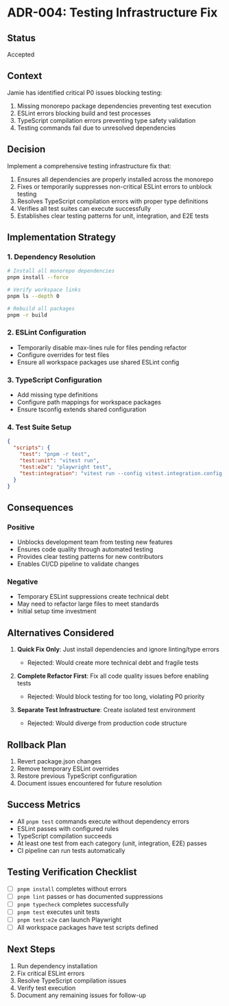 # ADR-004: Testing Infrastructure Fix

## Status
Accepted

## Context
Jamie has identified critical P0 issues blocking testing:
1. Missing monorepo package dependencies preventing test execution
2. ESLint errors blocking build and test processes
3. TypeScript compilation errors preventing type safety validation
4. Testing commands fail due to unresolved dependencies

## Decision
Implement a comprehensive testing infrastructure fix that:
1. Ensures all dependencies are properly installed across the monorepo
2. Fixes or temporarily suppresses non-critical ESLint errors to unblock testing
3. Resolves TypeScript compilation errors with proper type definitions
4. Verifies all test suites can execute successfully
5. Establishes clear testing patterns for unit, integration, and E2E tests

## Implementation Strategy

### 1. Dependency Resolution
```bash
# Install all monorepo dependencies
pnpm install --force

# Verify workspace links
pnpm ls --depth 0

# Rebuild all packages
pnpm -r build
```

### 2. ESLint Configuration
- Temporarily disable max-lines rule for files pending refactor
- Configure overrides for test files
- Ensure all workspace packages use shared ESLint config

### 3. TypeScript Configuration
- Add missing type definitions
- Configure path mappings for workspace packages
- Ensure tsconfig extends shared configuration

### 4. Test Suite Setup
```json
{
  "scripts": {
    "test": "pnpm -r test",
    "test:unit": "vitest run",
    "test:e2e": "playwright test",
    "test:integration": "vitest run --config vitest.integration.config.ts"
  }
}
```

## Consequences

### Positive
- Unblocks development team from testing new features
- Ensures code quality through automated testing
- Provides clear testing patterns for new contributors
- Enables CI/CD pipeline to validate changes

### Negative
- Temporary ESLint suppressions create technical debt
- May need to refactor large files to meet standards
- Initial setup time investment

## Alternatives Considered

1. **Quick Fix Only**: Just install dependencies and ignore linting/type errors
   - Rejected: Would create more technical debt and fragile tests

2. **Complete Refactor First**: Fix all code quality issues before enabling tests
   - Rejected: Would block testing for too long, violating P0 priority

3. **Separate Test Infrastructure**: Create isolated test environment
   - Rejected: Would diverge from production code structure

## Rollback Plan
1. Revert package.json changes
2. Remove temporary ESLint overrides
3. Restore previous TypeScript configuration
4. Document issues encountered for future resolution

## Success Metrics
- All `pnpm test` commands execute without dependency errors
- ESLint passes with configured rules
- TypeScript compilation succeeds
- At least one test from each category (unit, integration, E2E) passes
- CI pipeline can run tests automatically

## Testing Verification Checklist
- [ ] `pnpm install` completes without errors
- [ ] `pnpm lint` passes or has documented suppressions
- [ ] `pnpm typecheck` completes successfully
- [ ] `pnpm test` executes unit tests
- [ ] `pnpm test:e2e` can launch Playwright
- [ ] All workspace packages have test scripts defined

## Next Steps
1. Run dependency installation
2. Fix critical ESLint errors
3. Resolve TypeScript compilation issues
4. Verify test execution
5. Document any remaining issues for follow-up